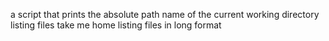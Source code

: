 a script that prints the absolute path name of the current working directory
listing files
take me home
listing files in long format
